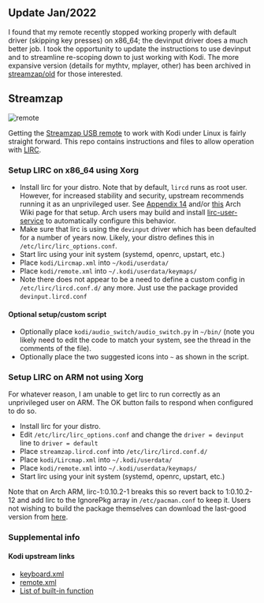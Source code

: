 ## Update Jan/2022
I found that my remote recently stopped working properly with default driver (skipping key presses) on x86_64; the devinput driver does a much better job.  I took the opportunity to update the instructions to use devinput and to streamline re-scoping down to just working with Kodi.  The more expansive version (details for mythtv, mplayer, other) has been archived in [streamzap/old](https://github.com/graysky2/streamzap/tree/old) for those interested.

## Streamzap
![remote](https://i.postimg.cc/02Yd39dh/photo05.jpg)

Getting the [Streamzap USB remote](http://www.streamzap.com/consumer/pc_remote/index.php) to work with Kodi under Linux is fairly straight forward.  This repo contains instructions and files to allow operation with [LIRC](http://www.lirc.org).

### Setup LIRC on x86_64 using Xorg
* Install lirc for your distro. Note that by default, `lircd` runs as root user. However, for increased stability and security, upstream recommends running it as an unprivileged user.  See [Appendix 14](http://www.lirc.org/html/configuration-guide.html) and/or [this](https://wiki.archlinux.org/index.php/LIRC#Running_as_a_regular_user_rather_than_as_root) Arch Wiki page for that setup.  Arch users may build and install [lirc-user-service](https://aur.archlinux.org/packages/lirc-user-service) to automatically configure this behavior.
* Make sure that lirc is using the `devinput` driver which has been defaulted for a number of years now.  Likely, your distro defines this in `/etc/lirc/lirc_options.conf`.
* Start lirc using your init system (systemd, openrc, upstart, etc.)
* Place `kodi/Lircmap.xml` into `~/kodi/userdata/`
* Place `kodi/remote.xml` into `~/.kodi/userdata/keymaps/`
* Note there does not appear to be a need to define a custom config in `/etc/lirc/lircd.conf.d/` any more.  Just use the package provided `devinput.lircd.conf`

#### Optional setup/custom script
* Optionally place `kodi/audio_switch/audio_switch.py` in `~/bin/` (note you likely need to edit the code to match your system, see the thread in the comments of the file).
* Optionally place the two suggested icons into `~` as shown in the script.

### Setup LIRC on ARM not using Xorg
For whatever reason, I am unable to get lirc to run correctly as an unprivileged user on ARM.  The OK button fails to respond when configured to do so.

* Install lirc for your distro.
* Edit `/etc/lirc/lirc_options.conf` and change the `driver = devinput` line to `driver = default`
* Place `streamzap.lircd.conf` into `/etc/lirc/lircd.conf.d/`
* Place `kodi/Lircmap.xml` into `~/.kodi/userdata/`
* Place `kodi/remote.xml` into `~/.kodi/userdata/keymaps/`
* Start lirc using your init system (systemd, openrc, upstart, etc.)

Note that on Arch ARM, lirc-1:0.10.2-1 breaks this so revert back to 1:0.10.2-12 and add lirc to the IgnorePkg array in `/etc/pacman.conf` to keep it.  Users not wishing to build the package themselves can download the last-good version from [here](http://tardis.tiny-vps.com/aarm/packages/l/lirc/).

### Supplemental info
#### Kodi upstream links
* [keyboard.xml](https://github.com/xbmc/xbmc/blob/master/system/keymaps/keyboard.xml)
* [remote.xml](https://github.com/xbmc/xbmc/blob/master/system/keymaps/remote.xml)
* [List of built-in function](http://kodi.wiki/view/List_of_built-in_functions)
